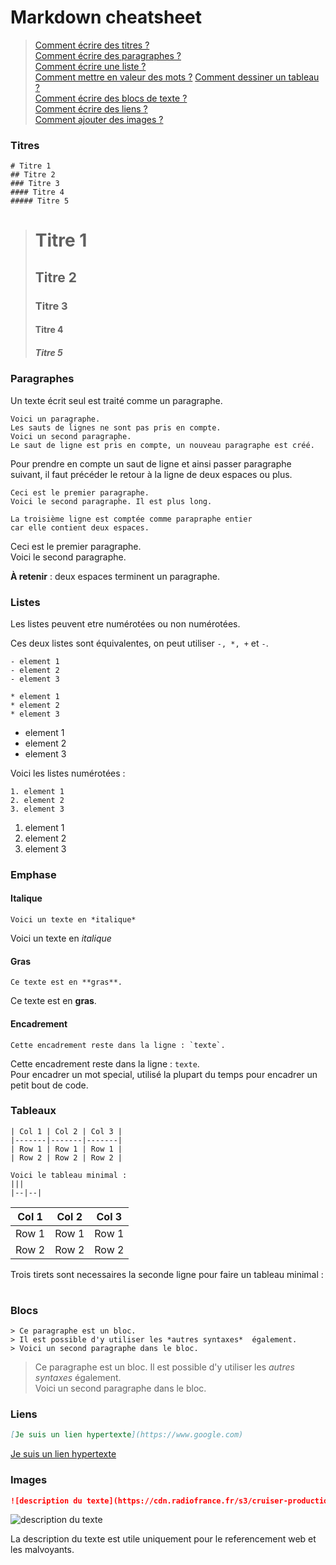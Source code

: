 # Markdown cheatsheet

> [Comment écrire des titres ?](#titres)  
[Comment écrire des paragraphes ?](#paragraphes)  
[Comment écrire une liste ?](#listes)  
[Comment mettre en valeur des mots ?](#emphase)
[Comment dessiner un tableau ?](#tableaux)  
[Comment écrire des blocs de texte ?](#blocs)  
[Comment écrire des liens ?](#liens)  
[Comment ajouter des images ?](#images)  



### Titres
```
# Titre 1
## Titre 2
### Titre 3
#### Titre 4
##### Titre 5
```

> # Titre 1
> ## Titre 2
> ### Titre 3
> #### Titre 4
> ##### Titre 5

### Paragraphes
Un texte écrit seul est traité comme un paragraphe.  
```
Voici un paragraphe.
Les sauts de lignes ne sont pas pris en compte.  
Voici un second paragraphe.
Le saut de ligne est pris en compte, un nouveau paragraphe est créé.
```
Pour prendre en compte un saut de ligne et ainsi passer paragraphe suivant, il faut précéder le retour à la ligne de deux espaces ou plus.

```
Ceci est le premier paragraphe.  
Voici le second paragraphe. Il est plus long.  

La troisième ligne est comptée comme parapraphe entier
car elle contient deux espaces.
```

Ceci est le premier paragraphe.  
Voici le second paragraphe. 

**À retenir** : deux espaces terminent un paragraphe.

### Listes
Les listes peuvent etre numérotées ou non numérotées.  

Ces deux listes sont équivalentes, on peut utiliser `-, *, +` et `-`.
```
- element 1
- element 2
- element 3

* element 1
* element 2
* element 3
```


- element 1
- element 2
- element 3

Voici les listes numérotées :
```
1. element 1
2. element 2
3. element 3
```

1. element 1
2. element 2
3. element 3


### Emphase
#### Italique

```
Voici un texte en *italique*
```
Voici un texte en *italique*
#### Gras
```
Ce texte est en **gras**.
```
Ce texte est en **gras**.
#### Encadrement
```
Cette encadrement reste dans la ligne : `texte`.
```
Cette encadrement reste dans la ligne : `texte`.  
Pour encadrer un mot special, utilisé la plupart du temps pour encadrer un petit bout de code.

### Tableaux
```
| Col 1 | Col 2 | Col 3 |
|-------|-------|-------|
| Row 1 | Row 1 | Row 1 |
| Row 2 | Row 2 | Row 2 |

Voici le tableau minimal :
|||
|--|--|

```

| Col 1 | Col 2 | Col 3 |
|-------|-------|-------|
| Row 1 | Row 1 | Row 1 |
| Row 2 | Row 2 | Row 2 |

Trois tirets sont necessaires la seconde ligne pour faire un tableau minimal :

|||
|---|---|

### Blocs
```
> Ce paragraphe est un bloc.
> Il est possible d'y utiliser les *autres syntaxes*  également.  
> Voici un second paragraphe dans le bloc.
```
> Ce paragraphe est un bloc.
> Il est possible d'y utiliser les *autres syntaxes*  également.  
> Voici un second paragraphe dans le bloc.

### Liens
```md
[Je suis un lien hypertexte](https://www.google.com)
```
[Je suis un lien hypertexte](https://www.google.com)


### Images
```md
![description du texte](https://cdn.radiofrance.fr/s3/cruiser-production/2017/05/46b0db27-4627-4660-96ba-02ba7dad3cbb/838_planck.jpg)
```
![description du texte](https://cdn.radiofrance.fr/s3/cruiser-production/2017/05/46b0db27-4627-4660-96ba-02ba7dad3cbb/838_planck.jpg) 

La description du texte est utile uniquement pour le referencement web et les malvoyants.

